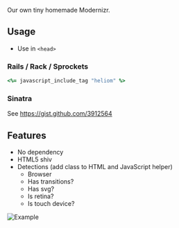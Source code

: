 Our own tiny homemade Modernizr.

## Usage
- Use in `<head>`

### Rails / Rack / Sprockets
```rb
<%= javascript_include_tag "heliom" %>
```

### Sinatra
See https://gist.github.com/3912564

## Features
- No dependency
- HTML5 shiv
- Detections (add class to HTML and JavaScript helper)
  - Browser
  - Has transitions?
  - Has svg?
  - Is retina?
  - Is touch device?

![Example](https://raw.github.com/heliom/head-script/master/etc/images/example.png)
